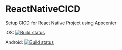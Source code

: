 # ReactNativeCICD

Setup CICD for React Native Project using Appcenter

iOS: [![Build status](https://build.appcenter.ms/v0.1/apps/fbdcf402-4822-4791-a910-1b6894ff61f5/branches/dev/badge)](https://appcenter.ms)

Android: [![Build status](https://build.appcenter.ms/v0.1/apps/f1afc726-7bdd-46b9-950c-e7b75e9011f3/branches/dev/badge)](https://appcenter.ms)
